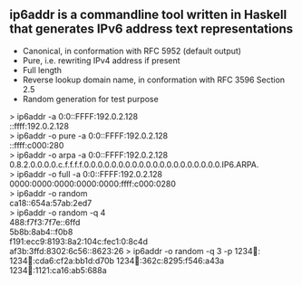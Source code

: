 ## ip6addr is a commandline tool written in Haskell that generates IPv6 address text representations

* Canonical, in conformation with RFC 5952 (default output)
* Pure, i.e. rewriting IPv4 address if present
* Full length
* Reverse lookup domain name, in conformation with RFC 3596 Section 2.5
* Random generation for test purpose  

&gt; ip6addr -a 0:0::FFFF:192.0.2.128  
::ffff:192.0.2.128  
&gt; ip6addr -o pure -a 0:0::FFFF:192.0.2.128  
::ffff:c000:280  
&gt; ip6addr -o arpa -a 0:0::FFFF:192.0.2.128  
0.8.2.0.0.0.0.c.f.f.f.f.0.0.0.0.0.0.0.0.0.0.0.0.0.0.0.0.0.0.0.0.IP6.ARPA.  
&gt; ip6addr -o full -a 0:0::FFFF:192.0.2.128  
0000:0000:0000:0000:0000:ffff:c000:0280  
&gt; ip6addr -o random  
ca18::654a:57ab:2ed7  
&gt; ip6addr -o random -q 4  
488:f7f3:7f7e::6ffd  
5b8b:8ab4::f0b8  
f191:ecc9:8193:8a2:104c:fec1:0:8c4d  
af3b:3ffd:8302:6c56::8623:26
&gt; ip6addr -o random -q 3 -p 1234:abcd::
1234:abcd::cda6:cf2a:bb1d:d70b
1234:abcd::362c:8295:f546:a43a
1234:abcd::1121:ca16:ab5:688a
